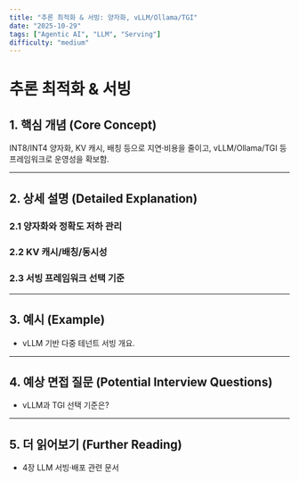 ```yaml
---
title: "추론 최적화 & 서빙: 양자화, vLLM/Ollama/TGI"
date: "2025-10-29"
tags: ["Agentic AI", "LLM", "Serving"]
difficulty: "medium"
---
```


# 추론 최적화 & 서빙

## 1. 핵심 개념 (Core Concept)

INT8/INT4 양자화, KV 캐시, 배칭 등으로 지연·비용을 줄이고, vLLM/Ollama/TGI 등 프레임워크로 운영성을 확보함.

---

## 2. 상세 설명 (Detailed Explanation)

### 2.1 양자화와 정확도 저하 관리
### 2.2 KV 캐시/배칭/동시성
### 2.3 서빙 프레임워크 선택 기준

---

## 3. 예시 (Example)

- vLLM 기반 다중 테넌트 서빙 개요.

---

## 4. 예상 면접 질문 (Potential Interview Questions)

- vLLM과 TGI 선택 기준은?

---

## 5. 더 읽어보기 (Further Reading)

- 4장 LLM 서빙·배포 관련 문서

